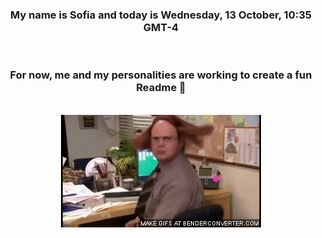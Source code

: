 


<div align="center">
<h3 >My name is Sofia and today is Wednesday, 13 October, 10:35 GMT-4</h3><br>
<h3 >For now, me and my personalities are working to create a fun Readme 👋
</h3><br>
<img src='img/dwight.gif' alt='working...'/>
</div>
